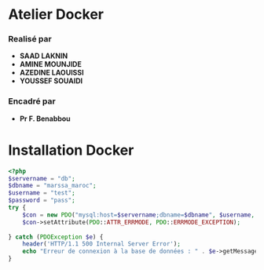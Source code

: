 # Atelier Docker

### Realisé par

- **SAAD LAKNIN**
- **AMINE MOUNJIDE**
- **AZEDINE LAOUISSI**
- **YOUSSEF SOUAIDI**

### Encadré par

- **Pr  F. Benabbou**

# Installation Docker

```php
<?php
$servername = "db";
$dbname = "marssa_maroc";
$username = "test";
$password = "pass";
try {
    $con = new PDO("mysql:host=$servername;dbname=$dbname", $username, $password);
    $con->setAttribute(PDO::ATTR_ERRMODE, PDO::ERRMODE_EXCEPTION);
   
} catch (PDOException $e) {
    header('HTTP/1.1 500 Internal Server Error');
    echo "Erreur de connexion à la base de données : " . $e->getMessage();
}
```

